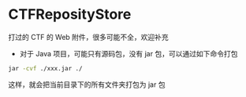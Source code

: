 # CTFReposityStore
打过的 CTF 的 Web 附件，很多可能不全，欢迎补充



- 对于 Java 项目，可能只有源码包，没有 jar 包，可以通过如下命令打包



```bash
jar -cvf ./xxx.jar ./
```



这样，就会把当前目录下的所有文件夹打包为 jar 包 

